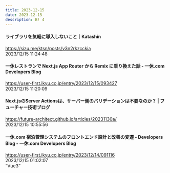 ```yaml
---
title: 2023-12-15
date: 2023-12-15
description: B! 4
---
```


#### ライブラリを気軽に導入しないこと｜Katashin
https://sizu.me/ktsn/posts/v3n2rkzcckia<br>
2023/12/15 11:24:48<br>


#### 一休レストランで Next.js App Router から Remix に乗り換えた話 - 一休.com Developers Blog
https://user-first.ikyu.co.jp/entry/2023/12/15/093427<br>
2023/12/15 11:20:09<br>


#### Next.jsのServer Actionsは、サーバー側のバリデーションは不要なのか？ | フューチャー技術ブログ
https://future-architect.github.io/articles/20231130a/<br>
2023/12/15 10:55:56<br>


#### 一休.com 宿泊管理システムのフロントエンド設計と改善の変遷 - Developers Blog - 一休.com Developers Blog
https://user-first.ikyu.co.jp/entry/2023/12/14/091116<br>
2023/12/15 01:02:07<br>
“Vue3”


